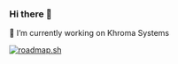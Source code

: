 ### Hi there 👋

🔭 I’m currently working on Khroma Systems

<!--
**Jimichelle/Jimichelle** is a ✨ _special_ ✨ repository because its `README.md` (this file) appears on your GitHub profile.

Here are some ideas to get you started:

- 🔭 I’m currently working on ...
- 🌱 I’m currently learning ...
- 👯 I’m looking to collaborate on ...
- 🤔 I’m looking for help with ...
- 💬 Ask me about ...
- 📫 How to reach me: ...
- 😄 Pronouns: ...
- ⚡ Fun fact: ...
-->


[![roadmap.sh](https://roadmap.sh/card/tall/6511bf953dc8db4c64bafaf4?variant=dark)](https://roadmap.sh)
